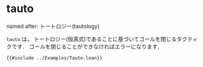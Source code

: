 # tauto

named after: トートロジー(tautology)

`tauto` は， トートロジー(恒真式)であることに基づいてゴールを閉じるタクティクです． ゴールを閉じることができなければエラーになります．

```lean
{{#include ../Examples/Tauto.lean}}
```